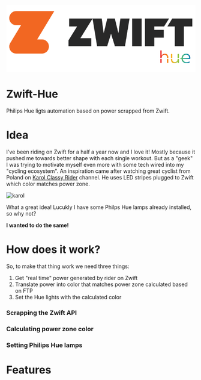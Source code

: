 ![logo](./docs/zhue.png)

# Zwift-Hue
Philips Hue ligts automation based on power scrapped from Zwift.

# Idea
I've been riding on Zwift for a half a year now and I love it! Mostly because it pushed me towards better shape with each single workout. But as a "geek" I was trying to motivate myself even more with some tech wired into my "cycling ecosystem". An inspiration came after watching great cyclist from Poland on [Karol Classy Rider](https://www.youtube.com/watch?v=Vhw5O_2MI-8&t=426s) channel. He uses LED stripes plugged to Zwift which color matches power zone.

![karol](./docs/karol.png)

What a great idea! Lucukly I have some Philps Hue lamps already installed, so why not?

**I wanted to do the same!**

# How does it work?
So, to make that thing work we need three things:
1. Get "real time" power generated by rider on Zwift
2. Translate power into color that matches power zone calculated based on FTP
3. Set the Hue lights with the calculated color

### Scrapping the Zwift API

### Calculating power zone color

### Setting Philips Hue lamps

# Features
